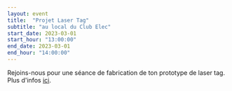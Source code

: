 ```yaml
---
layout: event
title:  "Projet Laser Tag"
subtitle: "au local du Club Elec"
start_date: 2023-03-01
start_hour: "13:00:00"
end_date: 2023-03-01
end_hour: "14:00:00"
---
```


Rejoins-nous pour une séance de fabrication de ton prototype de laser tag. Plus d'infos [ici][projet].

[projet]: https://uclouvain-club-elec.github.io/2023/02/20/projet/
